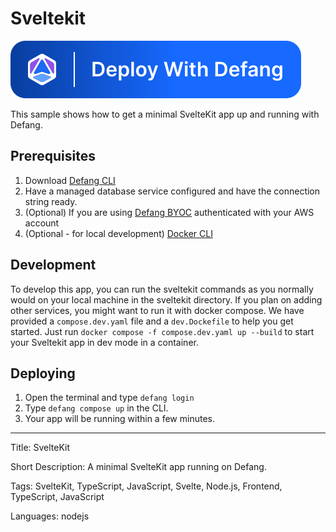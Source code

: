 # Sveltekit

[![1-click-deploy](https://raw.githubusercontent.com/DefangLabs/defang-assets/main/Logos/Buttons/SVG/deploy-with-defang.svg)](https://portal.defang.dev/redirect?url=https%3A%2F%2Fgithub.com%2Fnew%3Ftemplate_name%3Dsample-sveltekit-template%26template_owner%3DDefangSamples)

This sample shows how to get a minimal SvelteKit app up and running with Defang.

## Prerequisites

1. Download [Defang CLI](https://github.com/DefangLabs/defang)
2. Have a managed database service configured and have the connection string ready.
3. (Optional) If you are using [Defang BYOC](https://docs.aws.amazon.com/cli/latest/userguide/cli-chap-configure.html) authenticated with your AWS account
4. (Optional - for local development) [Docker CLI](https://docs.docker.com/engine/install/)

## Development

To develop this app, you can run the sveltekit commands as you normally would on your local machine in the sveltekit directory. If you plan on adding other services, you might want to run it with docker compose. We have provided a `compose.dev.yaml` file and a `dev.Dockefile` to help you get started. Just run `docker compose -f compose.dev.yaml up --build` to start your Sveltekit app in dev mode in a container.

## Deploying

1. Open the terminal and type `defang login`
2. Type `defang compose up` in the CLI.
3. Your app will be running within a few minutes.

---

Title: SvelteKit

Short Description: A minimal SvelteKit app running on Defang.

Tags: SvelteKit, TypeScript, JavaScript, Svelte, Node.js, Frontend, TypeScript, JavaScript

Languages: nodejs
